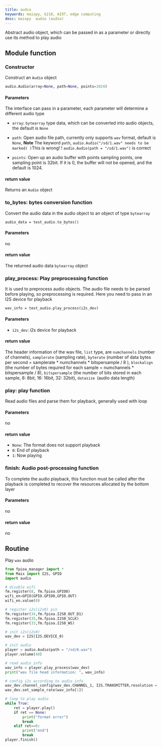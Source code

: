 ```yaml
---
title: audio
keywords: maixpy, k210, AIOT, edge computing
desc: maixpy  audio (audio)
---
```



Abstract audio object, which can be passed in as a parameter or directly use its method to play audio

## Module function

###  Constructor

Construct an `Audio` object

```python
audio.Audio(array=None, path=None, points=1024)
```

#### Parameters

The interface can pass in a parameter, each parameter will determine a different audio type

* `array`: `bytearray` type data, which can be converted into audio objects, the default is `None`

* `path`: Open audio file path, currently only supports `wav` format, default is `None`, **Note** The keyword `path`, `audio.Audio("/sd/1.wav" needs to be marked) )`This is wrong! ! `audio.Audio(path = "/sd/1.wav")` is correct

* `points`: Open up an audio buffer with points sampling points, one sampling point is 32bit. If it is 0, the buffer will not be opened, and the default is 1024.

####  return value

Returns an `Audio` object


### to_bytes: bytes conversion function

Convert the audio data in the audio object to an object of type `bytearray`

```
audio_data = test_audio.to_bytes()
```

#### Parameters

no

####  return value

The returned audio data `bytearray` object


### play_process: Play preprocessing function

It is used to preprocess audio objects. The audio file needs to be parsed before playing, so preprocessing is required. Here you need to pass in an I2S device for playback

```
wav_info = test_audio.play_process(i2s_dev)
```

#### Parameters

* `i2s_dev`: i2s device for playback


####  return value

The header information of the wav file, `list` type, are `numchannels` (number of channels), `samplerate` (sampling rate), `byterate` (number of data bytes per second = samplerate * numchannels * bitspersample / 8 ), `blockalign` (the number of bytes required for each sample = numchannels * bitspersample / 8), `bitspersample` (the number of bits stored in each sample, 8: 8bit, 16: 16bit, 32: 32bit), `datasize `(audio data length)

### play: play function

Read audio files and parse them for playback, generally used with loop


#### Parameters

no


####  return value

* `None`: The format does not support playback
* `0`: End of playback
* `1`: Now playing

### finish: Audio post-processing function

To complete the audio playback, this function must be called after the playback is completed to recover the resources allocated by the bottom layer


#### Parameters

no

####  return value

no

## Routine

Play `wav` audio

```python
from fpioa_manager import *
from Maix import I2S, GPIO
import audio

# disable wifi
fm.register(8, fm.fpioa.GPIO0)
wifi_en=GPIO(GPIO.GPIO0,GPIO.OUT)
wifi_en.value(0)

# register i2s(i2s0) pin
fm.register(34,fm.fpioa.I2S0_OUT_D1)
fm.register(35,fm.fpioa.I2S0_SCLK)
fm.register(33,fm.fpioa.I2S0_WS)

# init i2s(i2s0)
wav_dev = I2S(I2S.DEVICE_0)

# init audio
player = audio.Audio(path = "/sd/6.wav")
player.volume(40)

# read audio info
wav_info = player.play_process(wav_dev)
print("wav file head information: ", wav_info)

# config i2s according to audio info
wav_dev.channel_config(wav_dev.CHANNEL_1, I2S.TRANSMITTER,resolution = I2S.RESOLUTION_16_BIT ,cycles = I2S.SCLK_CYCLES_32, align_mode = I2S.RIGHT_JUSTIFYING_MODE)
wav_dev.set_sample_rate(wav_info[1])

# loop to play audio
while True:
    ret = player.play()
    if ret == None:
        print("format error")
        break
    elif ret==0:
        print("end")
        break
player.finish()
```
